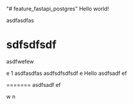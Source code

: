 "# feature_fastapi_postgres"
Hello world!

asdfasdfas

sdfsdfsdf
=======
asdfwefew

e
1
asdfasdfas
asdfsdfsdfsdf
e
Hello
asdfsadf
ef

=======
asdfsadf
ef

w
n
